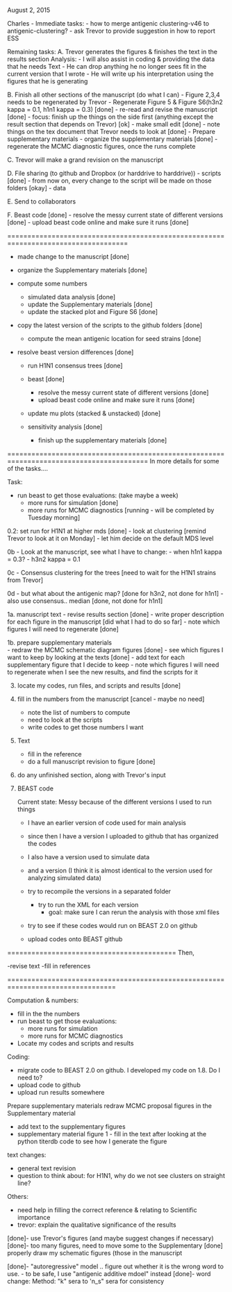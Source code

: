 August 2, 2015

Charles - Immediate tasks:
	- how to merge antigenic clustering-v46 to antigenic-clustering?
	- ask Trevor to provide suggestion in how to report ESS

		
Remaining tasks: 
A. Trevor generates the figures & finishes the text in the results section
	Analysis:
		- I will also assist in coding & providing the data that he needs
	Text
		- He can drop anything he no longer sees fit in the current version that I wrote
		- He will write up his interpretation using the figures that he is generating


B. Finish all other sections of the manuscript (do what I can)
	- Figure 2,3,4 needs to be regenerated by Trevor
	- Regenerate Figure 5 & Figure S6(h3n2 kappa = 0.1, h1n1 kappa = 0.3) [done]
	- re-read and revise the manuscript [done]
		- focus: finish up the things on the side first (anything except the result section that depends on Trevor) [ok]
		- make small edit [done]
	- note things on the tex document that Trevor needs to look at [done]
	- Prepare supplementary materials
		- organize the supplementary materials [done]
		- regenerate the  MCMC diagnostic figures, once the runs complete
	
C. Trevor will make a grand revision on the manuscript

D. File sharing (to github and Dropbox (or harddrive to harddrive))
	- scripts [done] 
		- from now on, every change to the script will be made on those folders [okay]
	- data  



E. Send to collaborators
		
F. Beast code [done]
	- resolve the messy current state of different versions [done]
	- upload beast code online and make sure it runs [done]



====================================================================================


  - made change to the manuscript [done]
  - organize the Supplementary materials [done]
  - compute some numbers 
  	- simulated data analysis  [done]
  	- update the Supplementary materials [done]
  	- update the stacked plot and Figure S6 [done]
  - copy the latest version of the scripts to the github folders  [done]
  
	- compute the mean antigenic location for seed strains [done]

  - resolve beast version differences [done]
  	- run H1N1 consensus trees [done]
	- beast [done]
		- resolve the messy current state of different versions [done]
		- upload beast code online and make sure it runs [done]
		
	- update mu plots (stacked & unstacked) [done]

    - sensitivity analysis  [done]
    	- finish up the supplementary materials [done]
    	
=========================================================================================
In more details for some of the tasks....

Task:
- run beast to get those evaluations: (take maybe a week)
	- more runs for simulation   [done]
	- more runs for MCMC diagnostics [running - will be completed by Tuesday morning]



0.2: set run for H1N1 at higher mds  [done]
	- look at clustering   [remind Trevor to look at it on Monday]
	- let him decide on the default MDS level

0b - Look at the manuscript, see what I have to change:
	- when h1n1 kappa = 0.3?
	- h3n2 kappa = 0.1


0c - Consensus clustering for the trees	[need to wait for the H1N1 strains from Trevor]  

0d - but what about the antigenic map? [done for h3n2, not done for h1n1]
	- also use consensus.. median [done, not done for h1n1]
	

1a. manuscript text
    - revise results section [done]
    - write proper description for each figure in the manuscript [did what I had to do so far]
	- note which figures I will need to regenerate [done]

1b. prepare supplementary materials   
	- redraw the MCMC schematic diagram figures [done]
	- see which figures I want to keep by looking at the texts [done]
	- add text for each supplementary figure that I decide to keep
	- note which figures I will need to regenerate when I see the new results, and find the scripts for it


3. locate my codes, run files, and scripts and results [done]


2. fill in the numbers from the manuscript [cancel - maybe no need]
	- note the list of numbers to compute
	- need to look at the scripts 
	- write codes to get those numbers I want



4. Text
	- fill in the reference
	- do a full manuscript revision to figure [done]
	
	
5. do any unfinished section, along with Trevor's input
	

6. BEAST code

	Current state: Messy because of the different versions I used to run things
	- I have an earlier version of code used for main analysis
	- since then I have a version I uploaded to github that has organized the codes
	- I also have a version used to simulate data
	- and a version (I think it is almost identical to the version used for analyzing simulated data)

	- try to recompile the versions in a separated folder
		- try to run the XML for each version
			- goal: make sure I can rerun the analysis with those xml files

	- try to see if these codes would run on BEAST 2.0 on github
	- upload codes onto BEAST github



	

	
==========================================
Then,
	
-revise text
-fill in references


=================================================================================

Computation & numbers:
- fill in the the numbers
- run beast to get those evaluations:
	- more runs for simulation
	- more runs for MCMC diagnostics
- Locate my codes and scripts and results

Coding:
- migrate code to BEAST 2.0 on github. I developed my code on 1.8. Do I need to?
- upload code to github
- upload run results somewhere


Prepare supplementary materials
redraw MCMC proposal figures in the Supplementary material
- add text to the supplementary figures
- supplementary material figure 1 -  fill in the text after looking at the python titerdb code to see how I generate the figure


text changes:
- general text revision
- question to think about: for H1N1, why do we not see clusters on straight line?


Others:
- need help in filling the correct reference & relating to Scientific importance
- trevor: explain the qualitative significance of the results





[done]- use Trevor's figures (and maybe suggest changes if necessary)
[done]- too many figures, need to move some to the Supplementary
[done] properly draw my schematic figures (those in the manuscript

[done]- "autoregressive" model .. figure out whether it is the wrong word to use.
		- to be safe, I use "antigenic additive mdoel" instead
[done]- word change:  Method: "k" sera to 'n_s" sera for consistency
